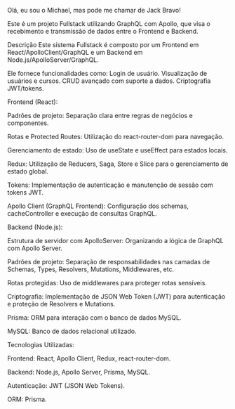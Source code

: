 Olá, eu sou o Michael, mas pode me chamar de Jack Bravo!

Este é um projeto Fullstack utilizando GraphQL com Apollo, que visa o recebimento e transmissão de dados entre o Frontend e Backend.


Descrição
Este sistema Fullstack é composto por um Frontend em React/ApolloClient/GraphQL e um Backend em Node.js/ApolloServer/GraphQL. 


Ele fornece funcionalidades como:
Login de usuário.
Visualização de usuários e cursos.
CRUD avançado com suporte a dados.
Criptografia JWT/tokens.



Frontend (React):

Padrões de projeto: Separação clara entre regras de negócios e componentes.

Rotas e Protected Routes: Utilização do react-router-dom para navegação.

Gerenciamento de estado: Uso de useState e useEffect para estados locais.

Redux: Utilização de Reducers, Saga, Store e Slice para o gerenciamento de estado global.

Tokens: Implementação de autenticação e manutenção de sessão com tokens JWT.

Apollo Client (GraphQL Frontend): Configuração dos schemas, cacheController e execução de consultas GraphQL.



Backend (Node.js):

Estrutura de servidor com ApolloServer: Organizando a lógica de GraphQL com Apollo Server.

Padrões de projeto: Separação de responsabilidades nas camadas de Schemas, Types, Resolvers, Mutations, Middlewares, etc.

Rotas protegidas: Uso de middlewares para proteger rotas sensíveis.

Criptografia: Implementação de JSON Web Token (JWT) para autenticação e proteção de Resolvers e Mutations.

Prisma: ORM para interação com o banco de dados MySQL.

MySQL: Banco de dados relacional utilizado.



Tecnologias Utilizadas:

Frontend: React, Apollo Client, Redux, react-router-dom.

Backend: Node.js, Apollo Server, Prisma, MySQL.

Autenticação: JWT (JSON Web Tokens).

ORM: Prisma.
